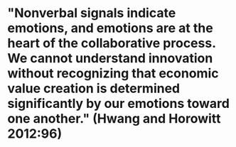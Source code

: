 # "Nonverbal signals indicate emotions, and emotions are at the heart of the collaborative process. We cannot understand innovation without recognizing that economic value creation is determined significantly by our emotions toward one another." (Hwang and Horowitt 2012:96)